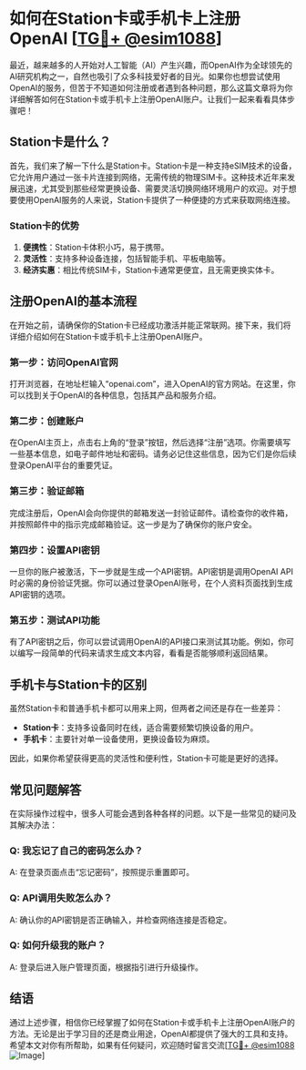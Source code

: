 # 如何在Station卡或手机卡上注册OpenAI [[TG💪+ @esim1088](https://t.me/s/esim1088)]

最近，越来越多的人开始对人工智能（AI）产生兴趣，而OpenAI作为全球领先的AI研究机构之一，自然也吸引了众多科技爱好者的目光。如果你也想尝试使用OpenAI的服务，但苦于不知道如何注册或者遇到各种问题，那么这篇文章将为你详细解答如何在Station卡或手机卡上注册OpenAI账户。让我们一起来看看具体步骤吧！

## Station卡是什么？

首先，我们来了解一下什么是Station卡。Station卡是一种支持eSIM技术的设备，它允许用户通过一张卡片连接到网络，无需传统的物理SIM卡。这种技术近年来发展迅速，尤其受到那些经常更换设备、需要灵活切换网络环境用户的欢迎。对于想要使用OpenAI服务的人来说，Station卡提供了一种便捷的方式来获取网络连接。

### Station卡的优势

1. **便携性**：Station卡体积小巧，易于携带。
2. **灵活性**：支持多种设备连接，包括智能手机、平板电脑等。
3. **经济实惠**：相比传统SIM卡，Station卡通常更便宜，且无需更换实体卡。

## 注册OpenAI的基本流程

在开始之前，请确保你的Station卡已经成功激活并能正常联网。接下来，我们将详细介绍如何在Station卡或手机卡上注册OpenAI账户。

### 第一步：访问OpenAI官网

打开浏览器，在地址栏输入“openai.com”，进入OpenAI的官方网站。在这里，你可以找到关于OpenAI的各种信息，包括其产品和服务介绍。

### 第二步：创建账户

在OpenAI主页上，点击右上角的“登录”按钮，然后选择“注册”选项。你需要填写一些基本信息，如电子邮件地址和密码。请务必记住这些信息，因为它们是你后续登录OpenAI平台的重要凭证。

### 第三步：验证邮箱

完成注册后，OpenAI会向你提供的邮箱发送一封验证邮件。请检查你的收件箱，并按照邮件中的指示完成邮箱验证。这一步是为了确保你的账户安全。

### 第四步：设置API密钥

一旦你的账户被激活，下一步就是生成一个API密钥。API密钥是调用OpenAI API时必需的身份验证凭据。你可以通过登录OpenAI账号，在个人资料页面找到生成API密钥的选项。

### 第五步：测试API功能

有了API密钥之后，你可以尝试调用OpenAI的API接口来测试其功能。例如，你可以编写一段简单的代码来请求生成文本内容，看看是否能够顺利返回结果。

## 手机卡与Station卡的区别

虽然Station卡和普通手机卡都可以用来上网，但两者之间还是存在一些差异：

- **Station卡**：支持多设备同时在线，适合需要频繁切换设备的用户。
- **手机卡**：主要针对单一设备使用，更换设备较为麻烦。

因此，如果你希望获得更高的灵活性和便利性，Station卡可能是更好的选择。

## 常见问题解答

在实际操作过程中，很多人可能会遇到各种各样的问题。以下是一些常见的疑问及其解决办法：

### Q: 我忘记了自己的密码怎么办？
A: 在登录页面点击“忘记密码”，按照提示重置即可。

### Q: API调用失败怎么办？
A: 确认你的API密钥是否正确输入，并检查网络连接是否稳定。

### Q: 如何升级我的账户？
A: 登录后进入账户管理页面，根据指引进行升级操作。

## 结语

通过上述步骤，相信你已经掌握了如何在Station卡或手机卡上注册OpenAI账户的方法。无论是出于学习目的还是商业用途，OpenAI都提供了强大的工具和支持。希望本文对你有所帮助，如果有任何疑问，欢迎随时留言交流[[TG💪+ @esim1088](https://t.me/s/esim1088) ![Image](https://i.postimg.cc/4NQfJmqS/Snipaste-2025-05-13-00-14-12.png)]